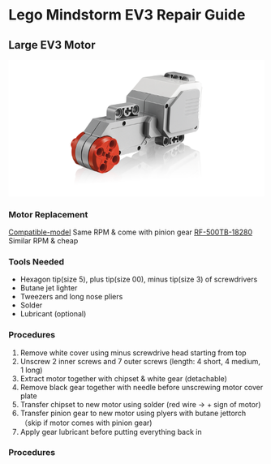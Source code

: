 # Lego Mindstorm EV3 Repair Guide

## Large EV3 Motor
<img src="/images/motor.png" width="600">

### Motor Replacement
[Compatible-model](https://item.taobao.com/item.htm?spm=a230r.1.14.16.306bf39cHLAevO&id=535392986859&ns=1&abbucket=13#detail) Same RPM & come with pinion gear
[RF-500TB-18280](https://www.example.com) Similar RPM & cheap

### Tools Needed
- Hexagon tip(size 5), plus tip(size 00), minus tip(size 3) of screwdrivers
- Butane jet lighter
- Tweezers and long nose pliers
- Solder
- Lubricant (optional)

### Procedures
1. Remove white cover using minus screwdrive head starting from top
2. Unscrew 2 inner screws and 7 outer screws (length: 4 short, 4 medium, 1 long)
3. Extract motor together with chipset & white gear (detachable)
4. Remove black gear together with needle before unscrewing motor cover plate
5. Transfer chipset to new motor using solder (red wire -> + sign of motor)
6. Transfer pinion gear to new motor using plyers with butane jettorch （skip if motor comes with pinion gear)
7. Apply gear lubricant before putting everything back in

### Procedures